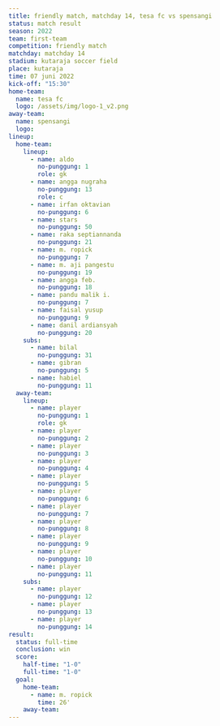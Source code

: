 ```yaml
---
title: friendly match, matchday 14, tesa fc vs spensangi
status: match result
season: 2022
team: first-team
competition: friendly match
matchday: matchday 14
stadium: kutaraja soccer field
place: kutaraja
time: 07 juni 2022
kick-off: "15:30"
home-team:
  name: tesa fc
  logo: /assets/img/logo-1_v2.png
away-team:
  name: spensangi
  logo: 
lineup:
  home-team:
    lineup:
      - name: aldo
        no-punggung: 1
        role: gk
      - name: angga nugraha
        no-punggung: 13
        role: c
      - name: irfan oktavian
        no-punggung: 6
      - name: stars
        no-punggung: 50
      - name: raka septiannanda
        no-punggung: 21
      - name: m. ropick
        no-punggung: 7
      - name: m. aji pangestu
        no-punggung: 19
      - name: angga feb.
        no-punggung: 18
      - name: pandu malik i.
        no-punggung: 7
      - name: faisal yusup
        no-punggung: 9
      - name: danil ardiansyah
        no-punggung: 20
    subs:
      - name: bilal
        no-punggung: 31
      - name: gibran
        no-punggung: 5
      - name: habiel
        no-punggung: 11
  away-team:
    lineup:
      - name: player
        no-punggung: 1
        role: gk
      - name: player
        no-punggung: 2
      - name: player
        no-punggung: 3
      - name: player
        no-punggung: 4
      - name: player
        no-punggung: 5
      - name: player
        no-punggung: 6
      - name: player
        no-punggung: 7
      - name: player
        no-punggung: 8
      - name: player
        no-punggung: 9
      - name: player
        no-punggung: 10
      - name: player
        no-punggung: 11
    subs:
      - name: player
        no-punggung: 12
      - name: player
        no-punggung: 13
      - name: player
        no-punggung: 14
result:
  status: full-time
  conclusion: win
  score:
    half-time: "1-0"
    full-time: "1-0"
  goal:
    home-team:
      - name: m. ropick
        time: 26'
    away-team:
---
```

